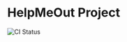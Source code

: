 # HelpMeOut Project

![CI Status](https://github.com/Demandtech/helpMeOut/actions/workflows/ci.yml/badge.svg)